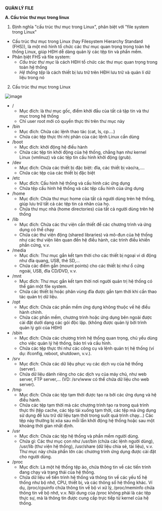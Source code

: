 **QUẢN LÝ FILE**

**A. Cấu trúc thư mục trong linux**

1. Định nghĩa "cấu trúc thư mục trong Linux", phân biệt với "file system trong Linux"
- Cấu trúc thư mục trong Linux (hay Filesystem Hierarchy Standard (FHS)), là một mô hình tổ chức các thư mục quan trọng trong toàn hệ thống Linux, giúp HĐH dễ dàng quản lý các tệp tin và phần mềm.
- Phân biệt FHS và file system:
  - *Cấu trúc thư mục* là cách HĐH tổ chức các thư mục quan trọng trong toàn hệ thống
  - *Hệ thống tệp* là cách thiết bị lưu trữ trên HĐH lưu trữ và quản lí dữ liệu trong nó

2. Cấu trúc thư mục trong Linux
   
![image](https://github.com/user-attachments/assets/74e985d0-a028-421f-abcc-bf9998debbf3)

- /
  - Mục đích: là thư mục gốc, điểm khởi đầu của tất cả tập tin và thư mục trong hệ thống
  - Chỉ user root mới có quyền thực thi trên thư mục này
- /bin
  - Mục đích: Chứa các lệnh thao tác (cat, ls, cp....)
  - Chứa các tệp thực thi nhị phân của các lệnh Linux cần dùng
- /boot
  - Mục đích: khởi động hệ điều hành
  - Chứa các tệp tin khởi động của hệ thống, chẳng hạn như kernel Linux (vmlinuz) và các tệp tin cấu hình khởi động (grub).
- /dev
  - Mục đích: Chứa các thiết bị đặc biệt: đĩa, các thiết bị vào/ra,....
  - Chứa các tệp của các thiết bị đặc biệt
- /etc
  - Mục đích: Cấu hình hệ thống và cấu hình các ứng dụng
  - Chứa tệp cấu hình hệ thống và các tệp cấu hình của ứng dụng
- /home
  - Mục đích: Chứa thư mục home của tất cả người dùng trẻn hệ thống, giúp lưu trữ tất cả các tệp tin cá nhân của họ.
  - Chứa thư mục nhà (home directories) của tất cả người dùng trên hệ thống
- /lib
  - Mục đích: Chứa các thư viện cần thiết để các chương trình và ứng dụng có thể chạy
  - Chứa các thư viện động (shared libraries) và mô-đun của hệ thống như các thư viện liên quan đến hệ điều hành, các trình điều khiển phần cứng, v.v.
- /media
  - Mục đích: Thư mục gắn kết tạm thời cho các thiết bị ngoại vi di động như đĩa quang, USB, thẻ SD,...
  - Chứa các điểm gắn (mount points) cho các thiết bị như ổ cứng ngoài, USB, đĩa CD/DVD, v.v. 
- /mnt
  - Mục đích: Thư mục gắn kết tạm thời nơi người quản trị hệ thống có thể gán một file system.
  - Chứa các thiết bị hoặc phân vùng đĩa được gắn tạm thời khi cần thao tác quản trị dữ liệu.
- /opt
  - Mục đích: Chứa các phần mềm ứng dụng không thuộc về hệ điều hành chính.
  - Chứa các phần mềm, chương trình hoặc ứng dụng bên ngoài được cài đặt dưới dạng các gói độc lập. (không được quản lý bởi trình quản lý gói của HĐH) 
- /sbin
  - Mục đích: Chứa các chương trình hệ thống quan trọng, chủ yếu dùng cho việc quản lý hệ thống, bảo trì và cấu hình.
  - Chứa các tệp thực thi như các công cụ và lệnh quản trị hệ thống (ví dụ: ifconfig, reboot, shutdown, v.v.).
- /srv
  - Mục đích: Chứa các dữ liệu phục vụ các dịch vụ của hệ thống (server).
  - Chứa dữ liệu dành riêng cho các dịch vụ của máy chủ, như web server, FTP server,... (VD: /srv/www có thể chứa dữ liệu cho web server).
- /tmp
  - Mục đích: Chứa các tệp tạm thời được tạo ra bởi các ứng dụng và hệ điều hành.
  - Chứa các tệp tạm thời mà các chương trình tạo ra trong quá trình thực thi (tệp cache, các tệp tải xuống tạm thời, các tệp mà ứng dụng sử dụng để lưu trữ dữ liệu tạm thời trong suốt quá trình chạy...) Các tệp này thường bị xóa sau mỗi lần khởi động hệ thống hoặc sau một khoảng thời gian nhất định.
- /usr
  - Mục đích: Chứa các tệp hệ thống và phần mềm người dùng.
  - Chứa gì: Các thư mục con như /usr/bin (chứa các lệnh người dùng), /usr/lib (thư viện hệ thống), /usr/share (dữ liệu chia sẻ, tài liệu), v.v. Thư mục này chứa phần lớn các chương trình ứng dụng được cài đặt cho người dùng.
- /proc
  - Mục đích: Là một hệ thống tệp ảo, chứa thông tin về các tiến trình đang chạy và trạng thái của hệ thống.
  - Chứa dữ liệu về tiến trình hệ thống và thông tin về các yếu tố hệ thống như bộ nhớ, CPU, thiết bị, và các thông số hệ thống khác. Ví dụ, /proc/cpuinfo chứa thông tin về bộ vi xử lý, /proc/meminfo chứa thông tin về bộ nhớ, v.v. Nội dung của /proc không phải là các tệp thực sự, mà là thông tin được cung cấp trực tiếp từ kernel của hệ thống.
